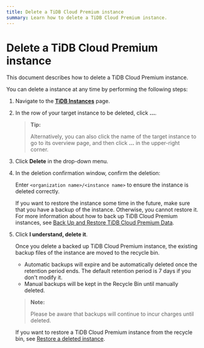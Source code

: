 ```yaml
---
title: Delete a TiDB Cloud Premium instance
summary: Learn how to delete a TiDB Cloud Premium instance.
---
```


# Delete a TiDB Cloud Premium instance

This document describes how to delete a TiDB Cloud Premium instance.

You can delete a instance at any time by performing the following steps:

1. Navigate to the [**TiDB Instances**](https://tidbcloud.com/tidbs) page.
2. In the row of your target instance to be deleted, click **...**.

    > **Tip:**
    >
    > Alternatively, you can also click the name of the target instance to go to its overview page, and then click **...** in the upper-right corner.

3. Click **Delete** in the drop-down menu.
4. In the deletion confirmation window, confirm the deletion:

    Enter `<organization name>/<instance name>` to ensure the instance is deleted correctly.

    If you want to restore the instance some time in the future, make sure that you have a backup of the instance. Otherwise, you cannot restore it. For more information about how to back up TiDB Cloud Premium instances, see [Back Up and Restore TiDB Cloud Premium Data](/tidb-cloud/backup-and-restore-premium.md).

5. Click **I understand, delete it**.

    Once you delete a backed up TiDB Cloud Premium instance, the existing backup files of the instance are moved to the recycle bin.

    - Automatic backups will expire and be automatically deleted once the retention period ends. The default retention period is 7 days if you don't modify it.
    - Manual backups will be kept in the Recycle Bin until manually deleted.

    > **Note:**
    >
    > Please be aware that backups will continue to incur charges until deleted.

    If you want to restore a TiDB Cloud Premium instance from the recycle bin, see [Restore a deleted instance](/tidb-cloud/backup-and-restore-premium.md#restore-a-deleted-instance).
